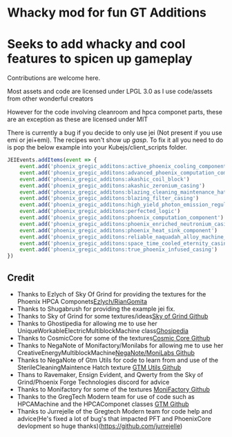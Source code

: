 # Whacky mod for fun GT Additions
# Seeks to add whacky and cool features to spicen up gameplay

Contributions are welcome here.

Most assets and code are licensed under LPGL 3.0 as I use code/assets from other wonderful creators

However for the code involving cleanroom and hpca componet parts, these are an exception as these are licensed under MIT

There is currently a bug if you decide to only use jei (Not present if you use emi or jei+emi). The recipes won't show up *gasp*. To fix it all you need to do is pop the below example into your Kubejs/client_scripts folder.

```js title="manual_recipe_showing_fix.js"
JEIEvents.addItems(event => {
    event.add('phoenix_gregic_additons:active_phoenix_cooling_component')
    event.add('phoenix_gregic_additons:advanced_phoenix_computation_component')
    event.add('phoenix_gregic_additons:akashic_coil_block')
    event.add('phoenix_gregic_additons:akashic_zeronium_casing')
    event.add('phoenix_gregic_additons:blazing_cleaning_maintenance_hatch')
    event.add('phoenix_gregic_additons:blazing_filter_casing')
    event.add('phoenix_gregic_additons:high_yield_photon_emission_regulator')
    event.add('phoenix_gregic_additons:perfected_logic')
    event.add('phoenix_gregic_additons:phoenix_computation_component')
    event.add('phoenix_gregic_additons:phoenix_enriched_neutronium_casing')
    event.add('phoenix_gregic_additons:phoenix_heat_sink_component')
    event.add('phoenix_gregic_additons:reliable_naquadah_alloy_machine_casing')
    event.add('phoenix_gregic_additons:space_time_cooled_eternity_casing')
    event.add('phoenix_gregic_additons:true_phoenix_infused_casing')
})
```

## Credit
- Thanks to Ezlych of Sky Of Grind for providing the textures for the Phoenix HPCA Componets[Ezlych/RianGomita](https://github.com/RianGomita)
- Thanks to Shugabrush for providing the example jei fix. 
- Thanks to Sky of Grind for some textures/ideas[Sky of Grind Github](https://github.com/RianGomita/Sky-Of-Grind)
- Thanks to Ghostipedia for allowing me to use her UniqueWorkableElectricMultiblockMachine class[Ghosipedia](https://github.com/Ghostipedia)
- Thanks to CosmicCore for some of the textures[Cosmic Core Github](https://github.com/Frontiers-PackForge/CosmicCore)
- Thanks to NegaNote of Monifactory/Monilabs for allowing me to use her CreativeEnergyMultiblockMachine[NegaNote/](https://github.com/NegaNote)[MoniLabs Github](https://github.com/NegaNote/MoniLabs/blob/main/README.md)
- Thanks to NegaNote of Gtm Utils for code to learn from and use of the SterileCleaningMaintence Hatch texture [GTM Utils Github](https://github.com/NegaNote/GregTech-Modern-Utilities)
- Thans to Ravemaker, Ensign Evident, and Qwerty from the Sky of Grind/Phoenix Forge Technologies discord for advice
- Thanks to Monifactory for some of the textures [MoniFactory Github](https://github.com/ThePansmith/Monifactory)
- Thanks to the GregTech Modern team for use of code such as HPCAMachine and the HPCAComponet classes [GTM Github](https://github.com/GregTechCEu/GregTech-Modern)
- Thanks to Jurrejelle of the Gregtech Modern team for code help and advice(He's fixed a lot of bug's that impacted PFT and PhoenixCore devlopment so huge thanks)(https://github.com/jurrejelle)

